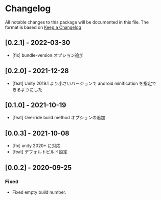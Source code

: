 # Changelog
All notable changes to this package will be documented in this file. The format is based on [Keep a Changelog](http://keepachangelog.com/en/1.0.0/)

## [0.2.1] - 2022-03-30

- [fix] bundle-version オプション追加

## [0.2.0] - 2021-12-28

- [feat] Unity 2019.1 より小さいバージョンで android minification を指定できるようにした

##  [0.1.0] - 2021-10-19

- [feat] Override build method オプションの追加

## [0.0.3] - 2021-10-08

- [fix] unity 2020+ に対応
- [feat] デフォルトビルド設定

## [0.0.2] - 2020-09-25

### Fixed
- Fixed empty build number.
